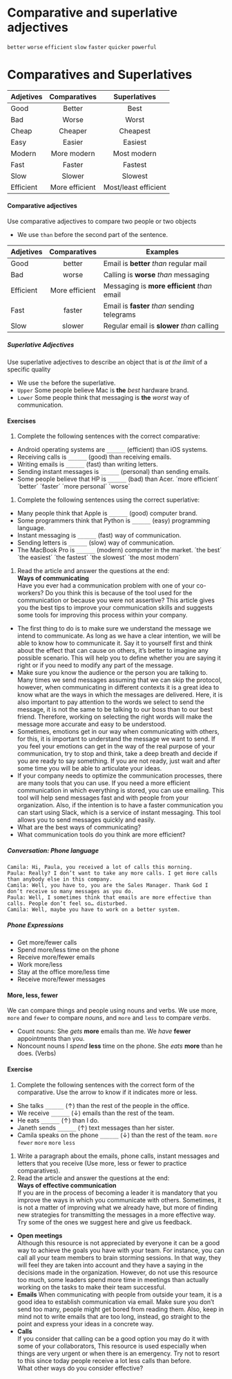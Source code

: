 # Comparative and superlative adjectives
`better` `worse` `efficient` `slow` `faster` `quicker` `powerful`

# Comparatives and Superlatives
|Adjetives|Comparatives|Superlatives|
|-|:-:|:-:|
|Good|Better|Best|
|Bad|Worse|Worst|
|Cheap|Cheaper|Cheapest|
|Easy |Easier|Easiest|
|Modern|More modern|Most modern|
|Fast|Faster|Fastest|
|Slow|Slower|Slowest|
|Efficient|More efficient|Most/least efficient|

#### Comparative adjectives
Use comparative adjectives to compare two people or two objects

- We use `than` before the second part of the sentence.

|Adjetives|Comparatives|Examples|
|-|:-:|-|
|Good | better | Email is **better** _than_ regular mail|
|Bad | worse | Calling is **worse** _than_ messaging|
|Efficient | More efficient | Messaging is **more efficient** _than_ email|
|Fast | faster | Email is **faster** _than_ sending telegrams|
|Slow | slower | Regular email is **slower** _than_ calling|

##### Superlative Adjectives
Use superlative adjectives to describe an object that is _at the limit_ of a specific quality
- We use `the` before the superlative.
- `Upper` Some people believe Mac is **the** _best_ hardware brand.
- `Lower` Some people think that messaging is **the** _worst_ way of communication.

#### Exercises
1. Complete the following sentences with the correct comparative:
  - Android operating systems are `______` (efficient) than iOS systems.
  - Receiving calls is `______` (good) than receiving emails.
  - Writing emails is `______` (fast) than writing letters.
  - Sending instant messages is `______` (personal) than sending emails.
  - Some people believe that HP is `______` (bad) than Acer. 
  ´more efficient´ ´better´ ´faster´ ´more personal´ ´worse´
1. Complete the following sentences using the correct superlative:
  - Many people think that Apple is `______` (good) computer brand.
  - Some programmers think that Python is `______` (easy) programming language.
  - Instant messaging is `______` (fast) way of communication.
  - Sending letters is `______` (slow) way of communication.
  - The MacBook Pro is `______` (modern) computer in the market.
  ´the best´ ´the easiest´ ´the fastest´ ´the slowest´ ´the most modern´
1. Read the article and answer the questions at the end:  
  **Ways of communicating**  
  Have you ever had a communication problem with one of your co-workers? Do you think this is because of the tool used for the communication or because you were not assertive? This article gives you the best tips to improve   your communication skills and suggests some tools for improving this process within your company. 
  - The first thing to do is to make sure we understand the message we intend to communicate. As long as we have a clear intention, we will be able to know how to communicate it. Say it to yourself first and think about the effect that can cause on others, it’s better to imagine any possible scenario. This will help you to define   whether you are saying it right or if you need to modify any part of the message. 
  - Make sure you know the audience or the person you are talking to. Many times we send messages assuming that we can skip the protocol, however, when communicating in different contexts it is a great idea to know what are the ways in which the messages are delivered. Here, it is also important to pay attention to the words we select to send the message, it is not the same to be talking to our boss than to our best friend. Therefore,  working on selecting the right words will make the message more accurate and easy to be understood. 
  - Sometimes, emotions get in our way when communicating with others, for this, it is important to understand the message we want to send. If you feel your emotions can get in the way of the real purpose of your communication, try to stop and think, take a deep breath and decide if you are ready to say something. If you  are not ready, just wait and after some time you will be able to articulate your ideas. 
  - If your company needs to optimize the communication processes, there are many tools that you can use. If you need a more efficient communication in which everything is stored, you can use emailing. This tool will help send messages fast and with people from your organization. Also, if the intention is to have a faster communication you can start using Slack, which is a service of instant messaging. This tool allows you to send  messages quickly and easily.
  - What are the best ways of communicating?
  - What communication tools do you think are more efficient?

##### Conversation: Phone language
    Camila: Hi, Paula, you received a lot of calls this morning.
    Paula: Really? I don’t want to take any more calls. I get more calls than anybody else in this company.
    Camila: Well, you have to, you are the Sales Manager. Thank God I don’t receive so many messages as you do.
    Paula: Well, I sometimes think that emails are more effective than calls. People don’t feel so… disturbed.
    Camila: Well, maybe you have to work on a better system.

##### Phone Expressions
- Get more/fewer calls
- Spend more/less time on the phone
- Receive more/fewer emails
- Work more/less
- Stay at the office more/less time
- Receive more/fewer messages

#### More, less, fewer
We can compare things and people using nouns and verbs. 
We use more, `more` and `fewer` to compare _nouns_, and `more` and `less` to compare _verbs_.

- Count nouns:
    She _gets_ **more** emails than me.
    We _have_ **fewer** appointments than you.
- Noncount nouns
    I _spend_ **less** time on the phone.
    She _eats_ **more** than he does. (Verbs)

#### Exercise
1. Complete the following sentences with the correct form of the comparative. 
Use the arrow to know if it indicates more or less.
  - She talks `______` (↑) than the rest of the people in the office.
  - We receive `______` (↓) emails than the rest of the team.
  - He eats `______` (↑) than I do.
  - Janeth sends `______` (↑) text messages than her sister.
  - Camila speaks on the phone `______` (↓) than the rest of the team.
  `more` `fewer` `more` `more` `less`
1. Write a paragraph about the emails, phone calls, instant messages and letters that you receive (Use more, less or fewer to practice comparatives).
1. Read the article and answer the questions at the end:  
  **Ways of effective communication**  
  If you are in the process of becoming a leader it is mandatory that you improve the ways in which you communicate with others. Sometimes, it is not a matter of improving what we already have, but more of finding new strategies for transmitting the messages in a more effective way. Try some of the ones we suggest here and give us feedback. 
  - **Open meetings**  
  Although this resource is not appreciated by everyone it can be a good way to achieve the goals you have with your team. For instance, you can call all your team members to brain storming sessions. In that way, they will feel they are taken into account and they have a saying in the decisions made in the organization. However, do not use this resource too much, some leaders spend more time in meetings than actually working on the tasks to make their team successful. 
  - **Emails** 
  When communicating with people from outside your team, it is a good idea to establish communication via email. Make sure you don’t send too many, people might get bored from reading them. Also, keep in mind not to write emails that are too long, instead, go straight to the point and express your ideas in a concrete way. 
  - **Calls**  
  If you consider that calling can be a good option you may do it with some of your collaborators, This resource is used especially when things are very urgent or when there is an emergency. Try not to resort to this since today people receive a lot less calls than before.  
  What other ways do you consider effective?
